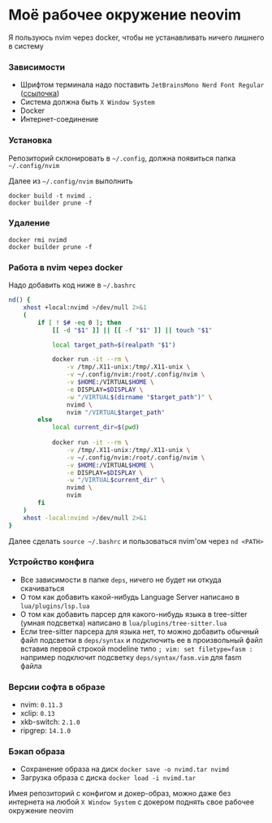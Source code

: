 # Моё рабочее окружение neovim

Я пользуюсь nvim через docker, чтобы не устанавливать ничего лишнего в систему

### Зависимости

- Шрифтом терминала надо поставить `JetBrainsMono Nerd Font Regular` ([ссылочка](https://www.nerdfonts.com/font-downloads))
- Система должна быть `X Window System`
- Docker
- Интернет-соединение

### Установка

Репозиторий склонировать в `~/.config`, должна появиться папка `~/.config/nvim`

Далее из `~/.config/nvim` выполнить

```
docker build -t nvimd .
docker builder prune -f
```

### Удаление 

```
docker rmi nvimd
docker builder prune -f
```

### Работа в nvim через docker

Надо добавить код ниже в `~/.bashrc`

```bash
nd() {
    xhost +local:nvimd >/dev/null 2>&1
    (
        if [ ! $# -eq 0 ]; then
            [[ -d "$1" ]] || [[ -f "$1" ]] || touch "$1"

            local target_path=$(realpath "$1")

            docker run -it --rm \
                -v /tmp/.X11-unix:/tmp/.X11-unix \
                -v ~/.config/nvim:/root/.config/nvim \
                -v $HOME:/VIRTUAL$HOME \
                -e DISPLAY=$DISPLAY \
                -w "/VIRTUAL$(dirname "$target_path")" \
                nvimd \
                nvim "/VIRTUAL$target_path"
        else
            local current_dir=$(pwd)
            
            docker run -it --rm \
                -v /tmp/.X11-unix:/tmp/.X11-unix \
                -v ~/.config/nvim:/root/.config/nvim \
                -v $HOME:/VIRTUAL$HOME \
                -e DISPLAY=$DISPLAY \
                -w "/VIRTUAL$current_dir" \
                nvimd \
                nvim
        fi
    )
    xhost -local:nvimd >/dev/null 2>&1
}
```

Далее сделать `source ~/.bashrc` и пользоваться nvim'ом через `nd <PATH>`

### Устройство конфига

- Все зависимости в папке `deps`, ничего не будет ни откуда скачиваться
- О том как добавить какой-нибудь Language Server написано в `lua/plugins/lsp.lua`
- О том как добавить парсер для какого-нибудь языка в tree-sitter (умная подсветка) написано в `lua/plugins/tree-sitter.lua`
- Если tree-sitter парсера для языка нет, то можно добавить обычный файл подсветки в `deps/syntax` и подключить ее в произвольный файл вставив первой строкой modeline типо `; vim: set filetype=fasm :` например подключит подсветку `deps/syntax/fasm.vim` для fasm файла

### Версии софта в образе

- nvim: `0.11.3`
- xclip: `0.13`
- xkb-switch: `2.1.0`
- ripgrep: `14.1.0`

### Бэкап образа

- Сохранение образа на диск `docker save -o nvimd.tar nvimd`
- Загрузка образа с диска `docker load -i nvimd.tar`

Имея репозиторий с конфигом и докер-образ, можно даже без интернета на любой `X Window System` с докером поднять свое рабочее окружение neovim 
